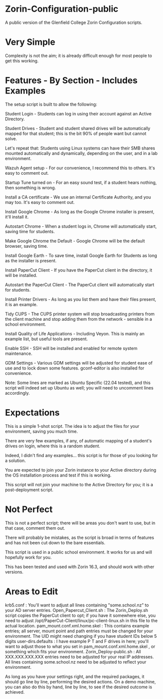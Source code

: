 # Zorin-Configuration-public

A public version of the Glenfield College Zorin Configuration scripts.

# Very Simple

Complexity is not the aim; it is already difficult enough for most people to get this working.

# Features - By Section - Includes Examples

The setup script is built to allow the following:

Student Login - Students can log in using their account against an Active Directory.

Student Drives - Student and student shared drives will be automatically mapped for that student; this is the bit 90% of people want but cannot solve.

Let's repeat that: Students using Linux systems can have their SMB shares mounted automatically and dynamically, depending on the user, and in a lab environment.

Wazuh Agent setup - For our convenience, I recommend this to others.  It's easy to comment out.

Startup Tune turned on - For an easy sound test, if a student hears nothing, then something is wrong.

Install a CA certificate - We use an internal Certificate Authority, and you may too.  It's easy to comment out.

Install Google Chrome - As long as the Google Chrome installer is present, it'll install it.

Autostart Chrome - When a student logs in, Chrome will automatically start, saving time for students.

Make Google Chrome the Default - Google Chrome will be the default browser, saving time.

Install Google Earth - To save time, install Google Earth for Students as long as the installer is present.

Install PaperCut Client - If you have the PaperCut client in the directory, it will be installed.

Autostart the PaperCut Client - The PaperCut client will automatically start for students.

Install Printer Drivers - As long as you list them and have their files present, it is an example.

Tidy CUPS - The CUPS printer system will stop broadcasting printers from the client machine and stop adding them from the network - sensible in a school environment.

Install Quality of Life Applications - Including Veyon.  This is mainly an example list, but useful tools are present.

Enable SSH - SSH will be installed and enabled for remote system maintenance.

GDM Settings - Various GDM settings will be adjusted for student ease of use and to lock down some features.  gconf-editor is also installed for convenience.

Note: Some lines are marked as Ubuntu Specific (22.04 tested), and this script will indeed set up Ubuntu as well; you will need to uncomment lines accordingly.

# Expectations

This is a simple 1-shot script.  The idea is to adjust the files for your environment, saving you much time.

There are very few examples, if any, of automatic mapping of a student's drives on login, where this is a random student.

Indeed, I didn't find any examples... this script is for those of you looking for a solution.

You are expected to join your Zorin instance to your Active directory during the OS installation process and test if this is working.

This script will not join your machine to the Active Directory for you; it is a post-deployment script.

# Not Perfect

This is not a perfect script; there will be areas you don't want to use, but in that case, comment them out.

There will probably be mistakes, as the script is broad in terms of features and has not been cut down to the bare essentials.

This script is used in a public school environment.  It works for us and will hopefully work for you.

This has been tested and used with Zorin 16.3, and should work with other versions.

# Areas to Edit
krb5.conf : You'll want to adjust all lines containing "some.school.nz" to your AD server entries.
Open_Papercut_Client.sh : The Zorin_Deploy.sh script copies the PaperCut client to opt; if you have it somewhere else, you need to adjust /opt/PaperCut-Client/linux/pc-client-linux.sh in this file to the actual location.
pam_mount.conf.xml.home.skel : This contains example entries; all server, mount point and path entries must be changed for your environment.  The UID might need changing if you have student IDs below 5 digits
user-dirs.defaults : I have example P T and F drives in here; you'll want to adjust those to what you set in pam_mount.conf.xml.home.skel , or something which fits your environment.
Zorin_Deploy-public.sh : All XXX.XXX.XXX.XXX entries need to be adjusted for your real IP addresses.  All lines containing some.school.nz need to be adjusted to reflect your environment.

As long as you have your settings right, and the required packages, it should go line by line, performing the desired actions.  On a demo machine, you can also do this by hand, line by line, to see if the desired outcome is achieved.
